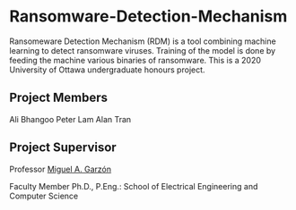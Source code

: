 # Ransomware-Detection-Mechanism
Ransomeware Detection Mechanism (RDM) is a tool combining machine learning to detect ransomware viruses. Training of the model is done by feeding the machine various binaries of ransomware. This is a 2020 University of Ottawa undergraduate honours project.

## Project Members
Ali Bhangoo
Peter Lam
Alan Tran

## Project Supervisor
Professor [Miguel A. Garzón](http://www.site.uottawa.ca/~mgarzon/)

Faculty Member Ph.D., P.Eng.: School of Electrical Engineering and Computer Science
